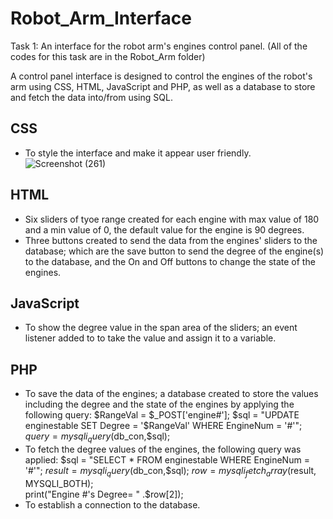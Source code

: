 # Robot_Arm_Interface
Task 1: An interface for the robot arm's engines control panel. (All of the codes for this task are in the Robot_Arm folder)

A control panel interface is designed to control the engines of the robot's arm using CSS, HTML, JavaScript and PHP, as well as a database to store and fetch the data into/from using SQL.

## CSS
  - To style the interface and make it appear user friendly.
![Screenshot (261)](https://user-images.githubusercontent.com/53409187/123121808-251b0f00-d44e-11eb-9fdb-9977753f9df5.png)

## HTML
  - Six sliders of tyoe range created for each engine with max value of 180 and a min value of 0, the default value for the engine is 90 degrees.
  - Three buttons created to send the data from the engines' sliders to the database; which are the save button to send the degree of the engine(s) to the database, and the On and Off buttons to change the state of the engines.
  
## JavaScript
  - To show the degree value in the span area of the sliders; an event listener added to to take the value and assign it to a variable.

## PHP
  - To save the data of the engines; a database created to store the values including the degree and the state of the engines by applying the following query:
      $RangeVal = $_POST['engine#'];
      $sql = "UPDATE enginestable SET Degree = '$RangeVal' WHERE EngineNum = '#'";
      $query = mysqli_query($db_con,$sql);
  - To fetch the degree values of the engines, the following query was applied:
      $sql = "SELECT * FROM enginestable WHERE EngineNum = '#'";
      $result = mysqli_query($db_con,$sql);
      $row = mysqli_fetch_array($result, MYSQLI_BOTH);  
      print("Engine #'s Degree= " .$row[2]);
   - To establish a connection to the database.
